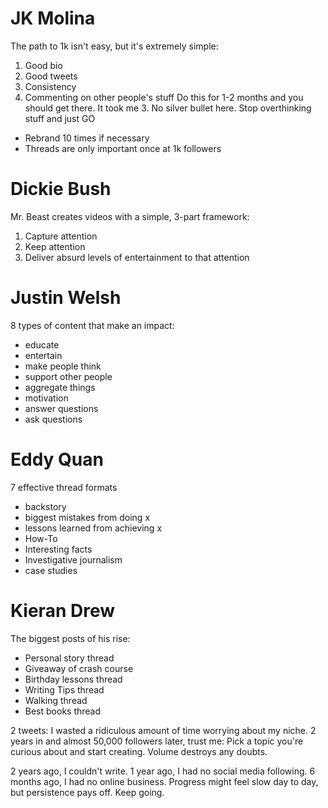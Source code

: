 # JK Molina
The path to 1k isn't easy, but it's extremely simple: 
1. Good bio
2. Good tweets
3. Consistency
4. Commenting on other people's stuff 
Do this for 1-2 months and you should get there. It took me 3. No silver bullet here. Stop overthinking stuff and just GO

- Rebrand 10 times if necessary
- Threads are only important once at 1k followers

# Dickie Bush
Mr. Beast creates videos with a simple, 3-part framework: 
1. Capture attention
2. Keep attention
3. Deliver absurd levels of entertainment to that attention

# Justin Welsh
8 types of content that make an impact:
- educate
- entertain
- make people think
- support other people
- aggregate things
- motivation
- answer questions
- ask questions

# Eddy Quan
7 effective thread formats
- backstory
- biggest mistakes from doing x
- lessons learned from achieving x
- How-To
- Interesting facts
- Investigative journalism
- case studies

# Kieran Drew
The biggest posts of his rise:
- Personal story thread
- Giveaway of crash course
- Birthday lessons thread
- Writing Tips thread
- Walking thread
- Best books thread

2 tweets:
I wasted a ridiculous amount of time worrying about my niche. 
2 years in and almost 50,000 followers later, trust me: Pick a topic you're curious about and start creating. Volume destroys any doubts.

2 years ago, I couldn't write. 
1 year ago, I had no social media following. 
6 months ago, I had no online business. 
Progress might feel slow day to day, but persistence pays off. Keep going.

